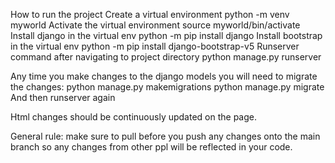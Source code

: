 How to run the project 
Create a virtual environment 
	python -m venv myworld 
Activate the virtual environment 
source myworld/bin/activate
Install django in the virtual env 
python -m pip install django
Install bootstrap in the virtual env 
python -m pip install django-bootstrap-v5
Runserver command after navigating to project directory 
python manage.py runserver 

Any time you make changes to the django models you will need to migrate the changes:
python manage.py makemigrations 
python manage.py migrate 
And then runserver again 

Html changes should be continuously updated on the page. 

General rule: make sure to pull before you push any changes onto the main branch so any changes from other ppl will be reflected in your code. 
